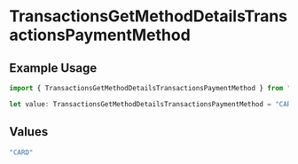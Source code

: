 # TransactionsGetMethodDetailsTransactionsPaymentMethod

## Example Usage

```typescript
import { TransactionsGetMethodDetailsTransactionsPaymentMethod } from "open-billing/models/operations";

let value: TransactionsGetMethodDetailsTransactionsPaymentMethod = "CARD";
```

## Values

```typescript
"CARD"
```